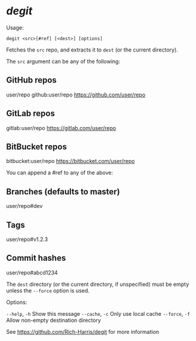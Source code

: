 # _degit_

Usage:

  `degit <src>[#ref] [<dest>] [options]`

Fetches the `src` repo, and extracts it to `dest` (or the current directory).

The `src` argument can be any of the following:

  ## GitHub repos
  user/repo
  github:user/repo
  https://github.com/user/repo

  ## GitLab repos
  gitlab:user/repo
  https://gitlab.com/user/repo

  ## BitBucket repos
  bitbucket:user/repo
  https://bitbucket.com/user/repo

You can append a #ref to any of the above:

  ## Branches (defaults to master)
  user/repo#dev

  ## Tags
  user/repo#v1.2.3

  ## Commit hashes
  user/repo#abcd1234

The `dest` directory (or the current directory, if unspecified) must be empty
unless the `--force` option is used.

Options:

  `--help`, `-h`     Show this message
  `--cache`, `-c`    Only use local cache
  `--force`, `-f`    Allow non-empty destination directory

See https://github.com/Rich-Harris/degit for more information